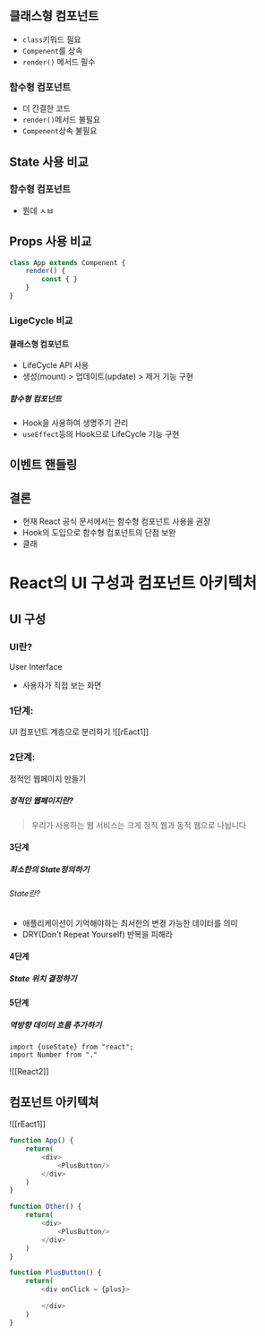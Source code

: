 ## 클래스형 컴포넌트
- `class`키워드 필요
- `Compenent`를 상속
- `render()` 메서드 필수
### 함수형 컴포넌트
- 더 간결한 코드
- `render()`메서드 불필요
- `Compenent`상속 불필요
## State 사용 비교
### 함수형 컴포넌트
-  뭔데 ㅅㅂ
## Props 사용 비교
```js
class App extends Compenent {
	render() {
		const { }
	}
}
```

### LigeCycle 비교
#### 클래스형 컴포넌트
- LifeCycle API 사용
- 생성(mount) > 업데이트(update) > 제거 기능 구현
##### 함수형 컴포넌트
- Hook을 사용하여 생명주기 관리
- `useEffect`등의 Hook으로 LifeCycle 기능 구현
## 이벤트 핸들링

## 결론
- 현재 React 공식 문서에서는 함수형 컴포넌트 사용을 권장
- Hook의 도입으로 함수형 컴포넌트의 단점 보완
- 클래
# React의 UI 구성과 컴포넌트 아키텍처
## UI 구성
### UI란?
User Interface
- 사용자가 직접 보는 화면
### 1단계:
UI 컴포넌트 계층으로 분리하기
![[rEact1]]

### 2단계:
정적인 웹페이지 만들기
##### 정적인 웹페이지란?
> 우리가 사용하는 웹 서비스는 크게 정적 웹과 동적 웹으로 나뉩니다

#### 3단계
##### 최소한의 State정의하기
###### State란?
- 애플리케이션이 기억해야하는 최서한의 변경 가능한 데이터를 의미
- DRY(Don't Repeat Yourself) 반복을 피해라
#### 4단계
##### State 위치 결정하기
#### 5단계
##### 역방향 데이터 흐름 추가하기
```JS
import {useState} from "react";
import Number from "."
```
![[React2]]
## 컴포넌트 아키텍쳐
![[rEact1]]
```js
function App() {
	return(
		<div>
			<PlusButton/>
		</div>
	)
}
```
```js
function Other() {
	return(
		<div>
			<PlusButton/>
		</div>
	)
}
```
```js
function PlusButton() {
	return(
		<div onClick = {plus}>
		
		</div>
	)
}
```